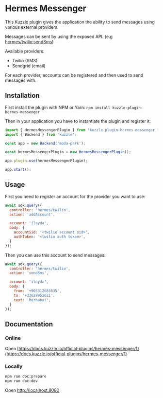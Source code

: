# Hermes Messenger 

This Kuzzle plugin gives the application the ability to send messages using various external providers.

Messages can be sent by using the exposed API. (e.g [hermes/twilio:sendSms](https://docs.kuzzle.io/official-plugins/hermes-messenger/1/controllers/twilio/sendSms))

Available providers:
  - Twilio (SMS)
  - Sendgrid (email)

For each provider, accounts can be registered and then used to send messages with.

## Installation

First install the plugin with NPM or Yarn: `npm install kuzzle-plugin-hermes-messenger`

Then in your application you have to instantiate the plugin and register it:

```js
import { HermesMessengerPlugin } from 'kuzzle-plugin-hermes-messenger';
import { Backend } from 'kuzzle';

const app = new Backend('moda-park');

const hermesMessengerPlugin = new HermesMessengerPlugin();

app.plugin.use(hermesMessengerPlugin);

app.start();
```

## Usage

First you need to register an account for the provider you want to use:

```js
await sdk.query({
  controller: 'hermes/twilio',
  action: 'addAccount',

  account: 'ilayda',
  body: {
    accountSid: '<twilio account sid>',
    authToken: '<twilio auth token>',
  }
});
```

Then you can use this account to send messages:

```js
await sdk.query({
  controller: 'hermes/twilio',
  action: 'sendSms',

  account: 'ilayda',
  body: {
    from: '+905312683835',
    to: '+33629951621',
    text: 'Merhaba!',
  }
});
```

## Documentation

### Online

Open [https://docs.kuzzle.io/official-plugins/hermes-messenger/1](https://docs.kuzzle.io/official-plugins/hermes-messenger/1)

### Locally

```bash
npm run doc:prepare
npm run doc:dev
```

Open [http://localhost:8080](http://localhost:8080)
